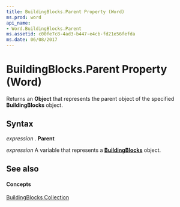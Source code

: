```yaml
---
title: BuildingBlocks.Parent Property (Word)
ms.prod: word
api_name:
- Word.BuildingBlocks.Parent
ms.assetid: c00fe7c8-4ad3-b447-e4cb-fd21e56fefda
ms.date: 06/08/2017
---
```



# BuildingBlocks.Parent Property (Word)

Returns an  **Object** that represents the parent object of the specified **BuildingBlocks** object.


## Syntax

 _expression_ . **Parent**

 _expression_ A variable that represents a **[BuildingBlocks](Word.BuildingBlocks.md)** object.


## See also


#### Concepts


[BuildingBlocks Collection](Word.BuildingBlocks.md)

